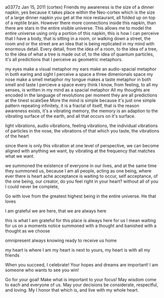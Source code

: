 a0377z
Jan 15, 2011
(cortex) Friends my awareness is the size of a dinner napkin, yes because it takes place within the Neo-cortex which is the size of a large dinner napkin you get at the nice restaurant, all folded up on top of a reptile brain. However there more connections inside this napkin, than there are stars in the entire visible universe. This allows me to model the entire universe using only a portion of this napkin, this is how I can perceive that I have a body, that is sitting in a room, or walking down a street, the room and or the street are an idea that is being replicated in my mind with enormous detail. Every detail, from the idea of a room, to the idea of a tree, to the idea of what a tree is made out of, to the idea of quantum particles, it's all predictions that I perceive as geometric metaphors.
 
my eyes make a visual metaphor
my ears make an audio-spacial metaphor
in both earing and sight I perceive a space
a three dimenionals space
my nose make a smell metaphor
my tongue makes a taste metaphor
in both smell and taste I percieve a space
every think I know, from feeling, to all my senses, is written in my mind as a spacial metaphor
All my thoughts are encoded in the language of revolutions per moment
they are all predictions at the tinest scaleSee More
the mind is simple because it's just one simple pattern repeating infinitely, it is a fractal of itself, that is the reason awareness exists, it's a vibrating memory, the memory is an adaption to the vibrating surface of the earth, and all that occurs on it's surface.

light vibrations, audio vibrations, feeling vibrations, the individual vibrations of particles in the nose, the vibrations of that which you taste, the vibrations of the heart

since there is only this vibration at one level of perspective, we can become aligned with anything we want, by vibrating at the frequency that matches what we want.

we summoned the existence of everyone in our lives, and at the same time they summoned us, because I am all people, acting as one being, where ever there is heart ache acceptance is waiting to occur, self acceptance, of the one being, our creator, do you feel right in your heart? without all of you I could never be complete,

Go with love from the greatest highest being in the entire universe.
He that loves

I am grateful we are here, that we are always here

this is what I am grateful for
this place
is always here for us I mean
waiting for us on a moments notice
summoned with a thought
and banished with a thought
as we choose

omnipresent
always knowing
ready to receive us home

my heart is where I am
my heart is next to yours,
my heart is with all my friends

When you succeed, I celebrate!
Your hopes and dreams are important!
I am someone who wants to see you win!

Go for your goal! Make what is important to your focus!
May wisdom come to each and everyone of us.
May your decisions be considerate, respectful, and loving.
My I honor that which is, and live with my whole heart.
